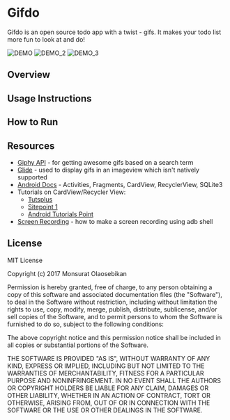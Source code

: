 Gifdo
=====

Gifdo is an open source todo app with a twist - gifs. It makes your todo list more fun to look at and do!

![DEMO](https://user-images.githubusercontent.com/11881456/30509407-0e8f0362-9a7e-11e7-9f5a-0649625b5c78.gif)
![DEMO_2](https://user-images.githubusercontent.com/11881456/30509484-c4a22610-9a7f-11e7-9817-dd2b48b2cd6e.gif)
![DEMO_3](https://user-images.githubusercontent.com/11881456/30509537-d356d024-9a80-11e7-9aba-6689d768571e.gif)

Overview
--------

## Usage Instructions

## How to Run

## Resources
- [Giphy API](https://developers.giphy.com/) - for getting awesome gifs based on a search term
- [Glide](http://bumptech.github.io/glide/) - used to display gifs in an imageview which isn't natively supported
- [Android Docs](https://developer.android.com/guide/index.html) - Activities, Fragments, CardView, RecyclerView, SQLite3
- Tutorials on CardView/Recycler View:
  - [Tutsplus](https://code.tutsplus.com/tutorials/getting-started-with-recyclerview-and-cardview-on-android--cms-23465)
  - [Sitepoint 1](https://www.sitepoint.com/starting-android-development-creating-todo-app/)
  - [Android Tutorials Point](https://www.androidtutorialpoint.com/material-design/android-cardview-tutorial/)
- [Screen Recording](http://www.androidauthority.com/android-customization-screen-recording-adb-599331/) - how to make a screen recording using adb shell 

## License
MIT License

Copyright (c) 2017 Monsurat Olaosebikan

Permission is hereby granted, free of charge, to any person obtaining a copy
of this software and associated documentation files (the "Software"), to deal
in the Software without restriction, including without limitation the rights
to use, copy, modify, merge, publish, distribute, sublicense, and/or sell
copies of the Software, and to permit persons to whom the Software is
furnished to do so, subject to the following conditions:

The above copyright notice and this permission notice shall be included in all
copies or substantial portions of the Software.

THE SOFTWARE IS PROVIDED "AS IS", WITHOUT WARRANTY OF ANY KIND, EXPRESS OR
IMPLIED, INCLUDING BUT NOT LIMITED TO THE WARRANTIES OF MERCHANTABILITY,
FITNESS FOR A PARTICULAR PURPOSE AND NONINFRINGEMENT. IN NO EVENT SHALL THE
AUTHORS OR COPYRIGHT HOLDERS BE LIABLE FOR ANY CLAIM, DAMAGES OR OTHER
LIABILITY, WHETHER IN AN ACTION OF CONTRACT, TORT OR OTHERWISE, ARISING FROM,
OUT OF OR IN CONNECTION WITH THE SOFTWARE OR THE USE OR OTHER DEALINGS IN THE
SOFTWARE.
